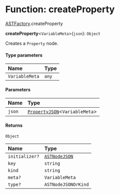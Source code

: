 # Function: createProperty

[ASTFactory](/auto-docs/editor/modules/ASTFactory.md).createProperty

**createProperty**<`VariableMeta`>(`json`): `Object`

Creates a `Property` node.

#### Type parameters

| Name | Type |
| :------ | :------ |
| `VariableMeta` | `any` |

#### Parameters

| Name | Type |
| :------ | :------ |
| `json` | [`PropertyJSON`](/auto-docs/editor/types/PropertyJSON.md)<`VariableMeta`> |

#### Returns

`Object`

| Name | Type |
| :------ | :------ |
| `initializer?` | [`ASTNodeJSON`](/auto-docs/editor/interfaces/ASTNodeJSON.md) |
| `key` | `string` |
| `kind` | `string` |
| `meta?` | `VariableMeta` |
| `type?` | `ASTNodeJSONOrKind` |
